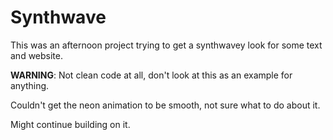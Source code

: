 # Synthwave

This was an afternoon project trying to get a synthwavey look for some text and website.

**WARNING**: Not clean code at all, don't look at this as an example for anything.

Couldn't get the neon animation to be smooth, not sure what to do about it.

Might continue building on it.
